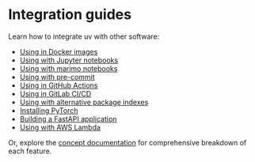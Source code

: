 # Integration guides

Learn how to integrate uv with other software:

- [Using in Docker images](./docker.md)
- [Using with Jupyter notebooks](./jupyter.md)
- [Using with marimo notebooks](./marimo.md)
- [Using with pre-commit](./pre-commit.md)
- [Using in GitHub Actions](./github.md)
- [Using in GitLab CI/CD](./gitlab.md)
- [Using with alternative package indexes](./alternative-indexes.md)
- [Installing PyTorch](./pytorch.md)
- [Building a FastAPI application](./fastapi.md)
- [Using with AWS Lambda](./aws-lambda.md)

Or, explore the [concept documentation](../../concepts/index.md) for comprehensive breakdown of each
feature.
